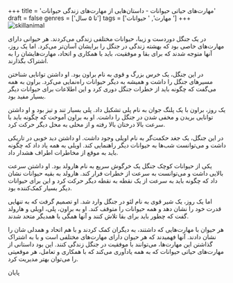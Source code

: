 +++
title = 'مهارت‌های حیاتی حیوانات - داستان‌هایی از مهارت‌های زندگی حیوانات'
draft = false
genres = ['تا ۵ سال']
tags = ['مهارت', ' حیوانات ']
+++
![skillanimal](/133.SkillAnimal.jpg)

در یک جنگل دوردست و زیبا، حیوانات مختلفی زندگی می‌کردند. هر حیوانی دارای مهارت‌های خاصی بود که بهشته زندگی در جنگل را برایشان آسان‌تر می‌کرد. اما یک روز، آنها متوجه شدند که برای بقا و موفقیت، باید با همکاری و اتحاد، مهارت‌هایشان را به اشتراک بگذارند.

در این جنگل، یک خرس بزرگ و قوی به نام براون بود. او داشتن توانایی شناختن مسیرهای جنگل را داشت و همیشه به دیگر حیوانات راه‌نمایی می‌کرد. براون به همه می‌گفت که چگونه باید از خطرات جنگل دوری کرد و این اطلاعات برای حیوانات دیگر بسیار مفید بود.

یک روز، براون با یک پلنگ جوان به نام پلی تشکیل داد. پلی بسیار تند و تیز بود و او داشتن توانایی بریدن و مخفی شدن در جنگل را داشت. او به براون آموخت که چگونه باید با سرعت بالا درختان بالا رفته و از محلی به محل دیگر حرکت کرد.

در این جنگل، یک جغد حکمت‌گر به نام اویلی وجود داشت. او داشتن دید خوبی در تاریکی داشت و می‌توانست شب‌ها به حیوانات دیگر راهنمایی کند. اویلی به همه یاد داد که چگونه باید به موقع از مخاطرات اطراف هشدار داد.

یکی از حیوانات کوچک جنگل یک خرگوش سریع به نام هارولد بود. او داشتن سرعت بالایی داشت و می‌توانست به سرعت از خطرات فرار کند. هارولد به بقیه حیوانات نشان داد که چگونه باید به سرعت از یک نقطه به نقطه دیگر حرکت کرد و این برای حیوانات دیگر بسیار کمک‌کننده بود.

اما یک روز، یک شیر قوی به نام لئو در جنگل وارد شد. او تصمیم گرفت که به تنهایی قدرت خود را نشان دهد و همه حیوانات را متوقف کند. او به براون، پلی، اویلی و هارولد گفت که چطور باید برای بقا تلاش کنند و آنها همگی با همدیگر متحد شدند.

هر حیوان با مهارت‌هایی که داشتند، به دیگران کمک کردند و با هم اتحاد و همدلی شان را نشان دادند. آنها فهمیدند که هر حیوان دارای مهارت‌های مختلفی است و با به اشتراک گذاشتن این مهارت‌ها، می‌توانند با موفقیت در جنگل زندگی کنند. این بود داستانی از مهارت‌های حیاتی حیوانات که به همه یادآوری می‌کند که با همکاری و تعامل، هر موقعیتی را می‌توان بهتر مدیریت کرد.

پایان